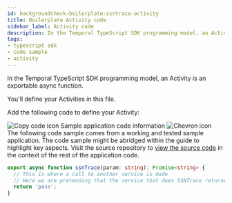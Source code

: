 ```yaml
---
id: backgroundcheck-boilerplate-ssntrace-activity
title: Boilerplate Activity code
sidebar_label: Activity code
description: In the Temporal TypeScript SDK programming model, an Activity Definition is an exportable async function.
tags:
- typescript sdk
- code sample
- activity
---
```


<!-- DO NOT EDIT THIS FILE DIRECTLY.
THIS FILE IS GENERATED from https://github.com/temporalio/documentation-samples-typescript/blob/fixes/chapter_project_setup/backgroundcheck/src/activities.ts. -->

In the Temporal TypeScript SDK programming model, an Activity is an exportable async function.

You'll define your Activities in this file.

Add the following code to define your Activity:

<div class="copycode-notice-container"><div class="copycode-notice"><img data-style="copycode-icon" src="/icons/copycode.png" alt="Copy code icon" /> Sample application code information <img id="i-id-1823836914" data-event="clickable-copycode-info" data-style="chevron-icon" src="/icons/chevron.png" alt="Chevron icon" /></div><div id="copycode-info-id-1823836914" class="copycode-info">The following code sample comes from a working and tested sample application. The code sample might be abridged within the guide to highlight key aspects. Visit the source repository to <a href="https://github.com/temporalio/documentation-samples-typescript/blob/fixes/chapter_project_setup/backgroundcheck/src/activities.ts">view the source code</a> in the context of the rest of the application code.</div></div>

```typescript
export async function ssnTrace(param: string): Promise<string> {
  // This is where a call to another service is made
  // Here we are pretending that the service that does SSNTrace returned "pass"
  return 'pass';
}
```
